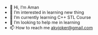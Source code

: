 - 👋 Hi, I’m Aman
- 👀 I’m interested in learning new thing
- 🌱 I’m currently learning  C++ STL Course
- 💞️ I’m looking to help me in learning
- 📫 How to reach me akvjoker@gmail.com

<!---
akv23/akv23 is a ✨ special ✨ repository because its `README.md` (this file) appears on your GitHub profile.
You can click the Preview link to take a look at your changes.
--->
